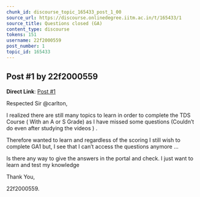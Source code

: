 ```yaml
---
chunk_id: discourse_topic_165433_post_1_00
source_url: https://discourse.onlinedegree.iitm.ac.in/t/165433/1
source_title: Questions closed (GA)
content_type: discourse
tokens: 151
username: 22f2000559
post_number: 1
topic_id: 165433
---
```


## Post #1 by 22f2000559

**Direct Link**: [Post #1](https://discourse.onlinedegree.iitm.ac.in/t/165433/1)

Respected Sir @carlton,

I realized there are still many topics to learn in order to complete the TDS Course ( With an A or S Grade) as I have missed some questions (Couldn’t do even after studying the videos ) .

Therefore wanted to learn and regardless of the scoring I still wish to complete GA1 but, I see that I can’t access the questions anymore …

Is there any way to give the answers in the portal and check. I just want to learn and test my knowledge

Thank You,

22f2000559.
